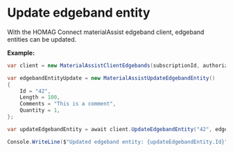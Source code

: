 # Update edgeband entity

With the HOMAG Connect materialAssist edgeband client, edgeband entities can be updated. 

<strong>Example:</strong>

```csharp
var client = new MaterialAssistClientEdgebands(subscriptionId, authorizationKey);

var edgebandEntityUpdate = new MaterialAssistUpdateEdgebandEntity()
{
    Id = "42",
    Length = 100,
    Comments = "This is a comment",
    Quantity = 1,
};

var updateEdgebandEntity = await client.UpdateEdgebandEntity("42", edgebandEntityUpdate);

Console.WriteLine($"Updated edgeband entity: {updateEdgebandEntity.Id}");
```
